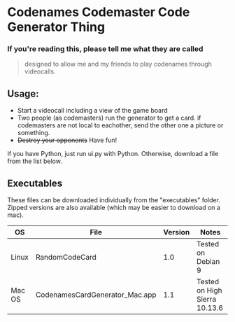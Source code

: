 

# Codenames Codemaster Code Generator Thing
### If you're reading this, please tell me what they are called 


> designed to allow me and my friends to play codenames through videocalls.

## Usage:

- Start a videocall including a view of the game board
- Two people (as codemasters) run the generator to get a card. if codemasters are not local to eachother, send the other one a picture or something.
- ~~Destroy your opponents~~ Have fun!

If you have Python, just run ui.py with Python. Otherwise, download a file from the list below.

## Executables

These files can be downloaded individually from the "executables" folder. Zipped versions are also available (which may be easier to download on a mac).

| OS | File | Version | Notes |
| ------ | ------ | ------ | ------ |
| Linux | RandomCodeCard | 1.0 | Tested on Debian 9 |
| Mac OS | CodenamesCardGenerator_Mac.app | 1.1 | Tested on High Sierra 10.13.6|

